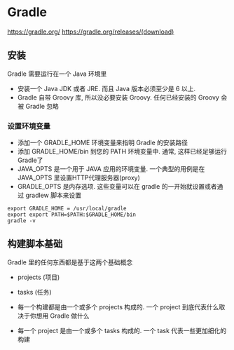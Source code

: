 # Gradle

https://gradle.org/
https://gradle.org/releases/(download)

## 安装 
Gradle 需要运行在一个 Java 环境里
- 安装一个 Java JDK 或者 JRE. 而且 Java 版本必须至少是 6 以上.
- Gradle 自带 Groovy 库, 所以没必要安装 Groovy. 任何已经安装的 Groovy 会被 Gradle 忽略

### 设置环境变量 
- 添加一个 GRADLE_HOME 环境变量来指明 Gradle 的安装路径
- 添加 GRADLE_HOME/bin 到您的 PATH 环境变量中. 通常, 这样已经足够运行Gradle了
- JAVA_OPTS 是一个用于 JAVA 应用的环境变量. 一个典型的用例是在 JAVA_OPTS 里设置HTTP代理服务器(proxy)
- GRADLE_OPTS 是内存选项. 这些变量可以在 gradle 的一开始就设置或者通过 gradlew 脚本来设置
```
export GRADLE_HOME = /usr/local/gradle
export export PATH=$PATH:$GRADLE_HOME/bin
gradle -v
```

## 构建脚本基础 
Gradle 里的任何东西都是基于这两个基础概念 
- projects (项目) 
- tasks (任务) 

- 每一个构建都是由一个或多个 projects 构成的. 一个 project 到底代表什么取决于你想用 Gradle 做什么 
- 每一个 project 是由一个或多个 tasks 构成的. 一个 task 代表一些更加细化的构建

